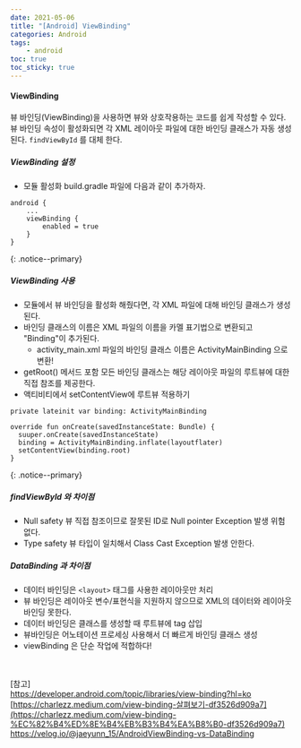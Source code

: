 ```yaml
---
date: 2021-05-06
title: "[Android] ViewBinding"
categories: Android
tags:
    - android
toc: true
toc_sticky: true
---
```

#### ViewBinding

뷰 바인딩(ViewBinding)을 사용하면 뷰와 상호작용하는 코드를 쉽게 작성할 수 있다. 뷰 바인딩 속성이 활성화되면 각 XML 레이아웃 파일에 대한 바인딩 클래스가 자동 생성된다. `findViewById` 를 대체 한다.  

##### ViewBinding 설정  
- 모듈 활성화
build.gradle 파일에 다음과 같이 추가하자.  

```
android {
    ...
    viewBinding {
        enabled = true
    }
}
```
{: .notice--primary}  

##### ViewBinding 사용  
- 모듈에서 뷰 바인딩을 활성화 해줬다면, 각 XML 파일에 대해 바인딩 클래스가 생성된다.  
- 바인딩 클래스의 이름은 XML 파일의 이름을 카멜 표기법으로 변환되고 "Binding"이 추가된다.  
  - activity_main.xml 파일의 바인딩 클래스 이름은
  ActivityMainBinding 으로 변환!  
- getRoot() 메서드 포함
모든 바인딩 클래스는 해당 레이아웃 파일의 루트뷰에 대한 직접 참조를 제공한다.  
- 액티비티에서 setContentView에 루트뷰 적용하기  

```
private lateinit var binding: ActivityMainBinding

override fun onCreate(savedInstanceState: Bundle) {
  suuper.onCreate(savedInstanceState)
  binding = ActivityMainBinding.inflate(layoutflater)
  setContentView(binding.root)
}
```
{: .notice--primary}  

##### findViewById 와 차이점  
- Null safety
뷰 직접 참조이므로 잘못된 ID로 Null pointer Exception 발생 위험 없다.  
- Type safety
뷰 타입이 일치해서 Class Cast Exception 발생 안한다.  

##### DataBinding 과 차이점  
- 데이터 바인딩은 ``<layout>`` 태그를 사용한 레이아웃만 처리  
- 뷰 바인딩은 레이아웃 변수/표현식을 지원하지 않으므로 XML의 데이터와 레이아웃 바인딩 못한다.  
- 데이터 바인딩은 클래스를 생성할 때 루트뷰에 tag 삽입  
- 뷰바인딩은 어노테이션 프로세싱 사용해서 더 빠르게 바인딩 클래스 생성  
- viewBinding 은 단순 작업에 적합하다!  

&nbsp;  
&nbsp;  
[참고]  
<https://developer.android.com/topic/libraries/view-binding?hl=ko>  
[https://charlezz.medium.com/view-binding-살펴보기-df3526d909a7](https://charlezz.medium.com/view-binding-%EC%82%B4%ED%8E%B4%EB%B3%B4%EA%B8%B0-df3526d909a7)  
<https://velog.io/@jaeyunn_15/AndroidViewBinding-vs-DataBinding>  
